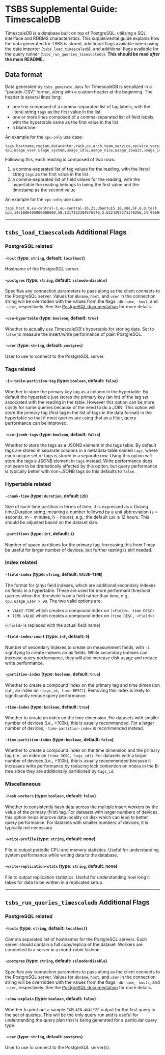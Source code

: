 # TSBS Supplemental Guide: TimescaleDB

TimescaleDB is a database built on top of PostgreSQL, utilizing a SQL
interface and RDBMS characteristics. This supplemental guide explains how
the data generated for TSBS is stored, additional flags available when
using the data importer (`tsbs_load_timescaledb`), and additional flags
available for the query runner (`tsbs_run_queries_timescaledb`). **This
should be read *after* the main README.**

## Data format

Data generated by `tsbs_generate_data` for TimescaleDB is serialized in a
"pseudo-CSV" format, along with a custom header at the beginning. The
header is several lines long:
* one line composed of a comma-separated list of tag labels, with the literal string `tags` as the first value in the list
* one or more lines composed of a comma-separated list of field labels, with the hypertable name as the first value in the list
* a blank line

An example for the `cpu-only` use case:
```text
tags,hostname,region,datacenter,rack,os,arch,team,service,service_version,service_environment
cpu,usage_user,usage_system,usage_idle,usage_nice,usage_iowait,usage_irq,usage_softirq,usage_steal,usage_guest,usage_guest_nice

```

Following this, each reading is composed of two rows:
1. a comma-separated list of tag values for the reading, with the literal string `tags` as the first value in the list
1. a comma-separated list of field values for the reading, with the hypertable the reading belongs to being the first value and the timestamp as the second value

An example for the `cpu-only` use case:
```text
tags,host_0,eu-central-1,eu-central-1b,21,Ubuntu15.10,x86,SF,6,0,test
cpu,1451606400000000000,58.1317132304976170,2.6224297271376256,24.9969495069947882,61.5854484633778867,22.9481393231639395,63.6499207106198313,6.4098777048301052,44.8799140503027445,80.5028770761136201,38.2431182911542820
```

---

## `tsbs_load_timescaledb` Additional Flags


### PostgreSQL related

#### `-host` (type: `string`, default: `localhost`)

Hostname of the PostgreSQL server.

#### `-postgres` (type: `string`, default: `sslmode=disable`)

Specifies any connection parameters to pass along as the client
connects to the PostgreSQL server. Values for `dbname`, `host`, and `user`
in the connection string will be overridden with the values from the flags
`-db-name`, `-host`, and `-user`, respectively. See the
[PostgreSQL documentation][conn-str] for more details.

#### `-use-hypertable` (type: `boolean`, default: `true`)

Whether to actually use TimescaleDB's hypertable for storing data. Set to
`false` to measure the insert/write performance of plain PostgreSQL.

#### `-user` (type: `string`, default: `postgres`)

User to use to connect to the PostgreSQL server.

### Tags related

#### `-in-table-partition-tag` (type: `boolean`, default: `false`)
Whether to store the primary key tag as a column in the hypertable. By
default the hypertable just stores the primary key (an int) of the tag set
associated with the reading in the table. However this option can be more
costly for some queries because of the need to do a JOIN. This option will
store the primary tag (first tag in the list of tags in the data format) in
the hypertable so that if most queries are using that as a filter, query
performance can be improved.

#### `-use-jsonb-tags` (type: `boolean`, default: `false`)
Whether to store the tags as a JSONB element in the tags table. By default
tags are stored in separate columns in a metadata table named `tags`, where
each unique set of tags is stored in a separate row. Using this option will
store the tags a JSONB element in `tags` instead. Write performance does not
seem to be dramatically affected by this option, but query performance is
typically better with non-JSONB tags so this defaults to `false`.


### Hypertable related

#### `-chunk-time` (type: `duration`, default `12h`)
Size of each time partition in terms of time. It is expressed as a Golang
time.Duration string, meaning a number followed by a unit abbreviation
(s = seconds, m = minutes, h = hours), e.g., the default `12h` is 12 hours.
This should be adjusted based on the dataset size.

#### `-partitions` (type: `int`, default: `1`)
Number of space partitions for the primary tag. Increasing this from 1 may
be useful for larger number of devices, but further testing is still
needed.


### Index related

#### `-field-index` (type: `string`, default: `VALUE-TIME`)
The format for (any) field indexes, which are additional secondary indexes
on fields in a hypertable. These are used for more performant threshold
queries when the threshold is on a field rather than time, e.g.,
`cpu.usage_user > 90`. The two valid options are:
* `VALUE-TIME` which creates a compound index on `(<field>, time DESC)`
* `TIME-VALUE` which creates a compound index on `(time DESC, <field>)`

(`<field>` is replaced with the actual field name)

#### `-field-index-count` (type: `int`, default: `0`)
Number of secondary indexes to create on measurement fields, with `-1`
signifying to create indexes on *all* fields. While secondary indexes can
increase query performance, they will also increase disk usage and reduce
write performance.

#### `-partition-index` (type: `boolean`, default: `true`)
Whether to create a compound index on the primary tag and time dimension
(i.e., an index on `(tags_id, time DESC)`). Removing this index is likely
to significantly reduce query performance.

#### `-time-index` (type: `boolean`, default: `true`)
Whether to create an index on the time dimension. For datasets with smaller
number of devices (i.e., <100k), this is usually recommended. For a larger
number of devices, `-time-partition-index` is recommended instead.

#### `-time-partition-index` (type: `boolean`, default: `false`)
Whether to create a compound index on the time dimension and the primary
tag (i.e., an index on `(time DESC, tags_id)`).
For datasets with a larger number of devices (i.e., >100k), this is
usually recommended because it increases write performance by
reducing lock contention on nodes in the
B-tree since they are additionally partitioned by `tags_id`.


### Miscellaneous

#### `-hash-workers` (type: `boolean`, default: `false`)
Whether to consistently hash data across the multiple insert workers by the
value of the primary (first) tag. For datasets with larger numbers of
devices, this option helps improve data locality on disk which can lead
to better query performance. For datasets with smaller numbers of devices, it is typically not necessary.

#### `-write-profile` (type: `string`, default: none)
File to output periodic CPU and memory statistics. Useful for understanding
system performance while writing data to the database.

#### `-write-replication-stats` (type: `string`, default: none)
File to output replication statistics. Useful for understanding how long it
takes for data to be written in a replicated setup.

---

## `tsbs_run_queries_timescaledb` Additional Flags

### PostgreSQL related

#### `-hosts` (type: `string`, default: `localhost`)

Comma separated list of hostnames for the PostgreSQL servers. Each server
should contain a full copy/replica of the dataset. Workers are connected
to a server in a round-robin fashion.

#### `-postgres` (type: `string`, default: `sslmode=disable`)

Specifies any connection parameters to pass along as the client
connects to the PostgreSQL server. Values for `dbname`, `host`, and `user`
in the connection string will be overridden with the values from the flags
`-db-name`, `-hosts`, and `-user`, respectively. See the
[PostgreSQL documentation][conn-str] for more details.

#### `-show-explain` (type: `boolean`, default: `false`)

Whether to print out a sample `EXPLAIN ANALYZE` output for the first query
in the set of queries. This will be the only query run and is useful for
understanding the query plan that is being generated for a particular
query type.

#### `-user` (type: `string`, default: `postgres`)

User to use to connect to the PostgreSQL server(s).

[conn-str]: https://www.postgresql.org/docs/10/static/libpq-connect.html
